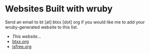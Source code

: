 # Websites Built with wruby

Send an email to bt [at] btxx [dot] org if you would like me to add your wruby-generated website to this list.

* *This website...*
* [btxx.org](https://btxx.org)
* [jsfree.org](https://jsfree.org)
